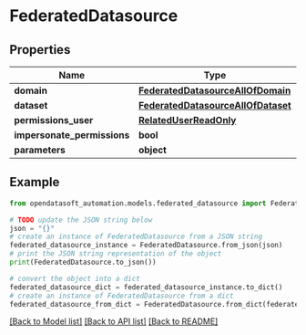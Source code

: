 # FederatedDatasource


## Properties

Name | Type | Description | Notes
------------ | ------------- | ------------- | -------------
**domain** | [**FederatedDatasourceAllOfDomain**](FederatedDatasourceAllOfDomain.md) |  | 
**dataset** | [**FederatedDatasourceAllOfDataset**](FederatedDatasourceAllOfDataset.md) |  | 
**permissions_user** | [**RelatedUserReadOnly**](RelatedUserReadOnly.md) |  | [optional] 
**impersonate_permissions** | **bool** |  | 
**parameters** | **object** |  | [optional] 

## Example

```python
from opendatasoft_automation.models.federated_datasource import FederatedDatasource

# TODO update the JSON string below
json = "{}"
# create an instance of FederatedDatasource from a JSON string
federated_datasource_instance = FederatedDatasource.from_json(json)
# print the JSON string representation of the object
print(FederatedDatasource.to_json())

# convert the object into a dict
federated_datasource_dict = federated_datasource_instance.to_dict()
# create an instance of FederatedDatasource from a dict
federated_datasource_from_dict = FederatedDatasource.from_dict(federated_datasource_dict)
```
[[Back to Model list]](../README.md#documentation-for-models) [[Back to API list]](../README.md#documentation-for-api-endpoints) [[Back to README]](../README.md)


